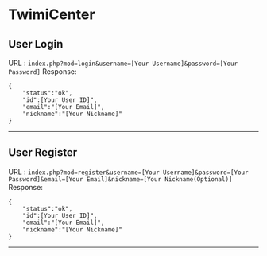 # TwimiCenter

## User Login
URL : `index.php?mod=login&username=[Your Username]&password=[Your Password]`
Response:

```
{
    "status":"ok",
    "id":[Your User ID]",
    "email":"[Your Email]",
    "nickname":"[Your Nickname]"
}
```
    
------------


## User Register
URL : `index.php?mod=register&username=[Your Username]&password=[Your Password]&email=[Your Email]&nickname=[Your Nickname(Optional)]`
Response:

```
{
    "status":"ok",
    "id":[Your User ID]",
    "email":"[Your Email]",
    "nickname":"[Your Nickname]"
}
```

------------

